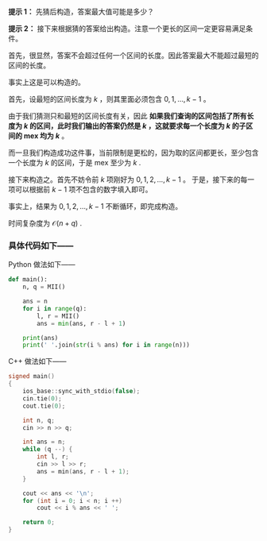 **提示 1：** 先猜后构造，答案最大值可能是多少？

**提示 2：** 接下来根据猜的答案给出构造。注意一个更长的区间一定更容易满足条件。

首先，很显然，答案不会超过任何一个区间的长度。因此答案最大不能超过最短的区间的长度。

事实上这是可以构造的。

首先，设最短的区间长度为 $k$ ，则其里面必须包含 $0,1,\dots,k-1$ 。

由于我们猜测只和最短的区间长度有关，因此 **如果我们查询的区间包括了所有长度为 $k$ 的区间，此时我们输出的答案仍然是 $k$ ，这就要求每一个长度为 $k$ 的子区间的 mex 均为 $k$** 。

而一旦我们构造成功这件事，当前限制是更松的，因为取的区间都更长，至少包含一个长度为 $k$ 的区间，于是 mex 至少为 $k$ .

接下来构造之。首先不妨令前 $k$ 项刚好为 $0,1,2,\dots,k-1$ 。
于是，接下来的每一项可以根据前 $k-1$ 项不包含的数字填入即可。

事实上，结果为 $0,1,2,\dots,k-1$ 不断循环，即完成构造。

时间复杂度为 $\mathcal{O}(n+q)$ .

### 具体代码如下——

Python 做法如下——

```Python []
def main():
    n, q = MII()

    ans = n
    for i in range(q):
        l, r = MII()
        ans = min(ans, r - l + 1)

    print(ans)
    print(' '.join(str(i % ans) for i in range(n)))
```

C++ 做法如下——

```cpp []
signed main()
{
    ios_base::sync_with_stdio(false);
    cin.tie(0);
    cout.tie(0);

    int n, q;
    cin >> n >> q;

    int ans = n;
    while (q --) {
        int l, r;
        cin >> l >> r;
        ans = min(ans, r - l + 1);
    }

    cout << ans << '\n';
    for (int i = 0; i < n; i ++)
        cout << i % ans << ' ';

    return 0;
}
```
